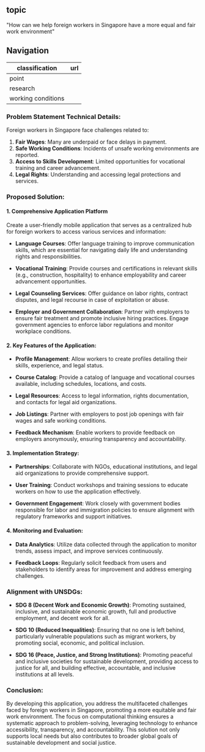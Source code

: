 ## topic
"How can we help foreign workers in Singapore have a more equal and fair work environment"

## Navigation
| classification | url |
|---|---|
| point |  |
| research |  |
| working conditions |  |

### Problem Statement Technical Details:
Foreign workers in Singapore face challenges related to:

1. **Fair Wages**: Many are underpaid or face delays in payment.
2. **Safe Working Conditions**: Incidents of unsafe working environments are reported.
3. **Access to Skills Development**: Limited opportunities for vocational training and career advancement.
4. **Legal Rights**: Understanding and accessing legal protections and services.

### Proposed Solution:

#### 1. **Comprehensive Application Platform**

Create a user-friendly mobile application that serves as a centralized hub for foreign workers to access various services and information:

- **Language Courses**: Offer language training to improve communication skills, which are essential for navigating daily life and understanding rights and responsibilities.
  
- **Vocational Training**: Provide courses and certifications in relevant skills (e.g., construction, hospitality) to enhance employability and career advancement opportunities.

- **Legal Counseling Services**: Offer guidance on labor rights, contract disputes, and legal recourse in case of exploitation or abuse.

- **Employer and Government Collaboration**: Partner with employers to ensure fair treatment and promote inclusive hiring practices. Engage government agencies to enforce labor regulations and monitor workplace conditions.

#### 2. **Key Features of the Application:**

- **Profile Management**: Allow workers to create profiles detailing their skills, experience, and legal status.

- **Course Catalog**: Provide a catalog of language and vocational courses available, including schedules, locations, and costs.

- **Legal Resources**: Access to legal information, rights documentation, and contacts for legal aid organizations.

- **Job Listings**: Partner with employers to post job openings with fair wages and safe working conditions.

- **Feedback Mechanism**: Enable workers to provide feedback on employers anonymously, ensuring transparency and accountability.

#### 3. **Implementation Strategy:**

- **Partnerships**: Collaborate with NGOs, educational institutions, and legal aid organizations to provide comprehensive support.

- **User Training**: Conduct workshops and training sessions to educate workers on how to use the application effectively.

- **Government Engagement**: Work closely with government bodies responsible for labor and immigration policies to ensure alignment with regulatory frameworks and support initiatives.

#### 4. **Monitoring and Evaluation:**

- **Data Analytics**: Utilize data collected through the application to monitor trends, assess impact, and improve services continuously.

- **Feedback Loops**: Regularly solicit feedback from users and stakeholders to identify areas for improvement and address emerging challenges.

### Alignment with UNSDGs:

- **SDG 8 (Decent Work and Economic Growth)**: Promoting sustained, inclusive, and sustainable economic growth, full and productive employment, and decent work for all.
  
- **SDG 10 (Reduced Inequalities)**: Ensuring that no one is left behind, particularly vulnerable populations such as migrant workers, by promoting social, economic, and political inclusion.

- **SDG 16 (Peace, Justice, and Strong Institutions)**: Promoting peaceful and inclusive societies for sustainable development, providing access to justice for all, and building effective, accountable, and inclusive institutions at all levels.

### Conclusion:

By developing this application, you address the multifaceted challenges faced by foreign workers in Singapore, promoting a more equitable and fair work environment. The focus on computational thinking ensures a systematic approach to problem-solving, leveraging technology to enhance accessibility, transparency, and accountability. This solution not only supports local needs but also contributes to broader global goals of sustainable development and social justice.